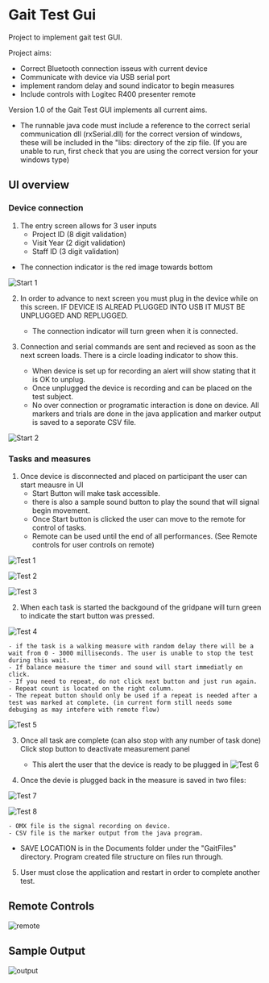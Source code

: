 # Gait Test Gui
Project to implement gait test GUI.

Project aims:
- Correct Bluetooth connection isseus with current device
- Communicate with device via USB serial port
- implement random delay and sound indicator to begin measures
- Include controls with Logitec R400 presenter remote

Version 1.0 of the Gait Test GUI implements all current aims.
- The runnable java code must include a reference to the correct serial communication dll (rxSerial.dll) for the correct version of windows, these will be included in the "libs: directory of the zip file. (If you are unable to run, first check that you are using the correct version for your windows type)


## UI overview
### Device connection
1. The entry screen allows for 3 user inputs
    - Project ID (8 digit validation)
    - Visit Year (2 digit validation)
    - Staff ID (3 digit validation)

- The connection indicator is the red image towards bottom

![Start 1](images/start1.png "Start screen 1")


2. In order to advance to next screen you must plug in the device while on this screen. IF DEVICE IS ALREAD PLUGGED INTO USB IT MUST BE UNPLUGGED AND REPLUGGED.
    - The connection indicator will turn green when it is connected.

3. Connection and serial commands are sent and recieved as soon as the next screen loads. There is a circle loading indicator to show this.

    - When device is set up for recording an alert will show stating that it is OK to unplug. 
    - Once unplugged the device is recording and can be placed on the test subject.
    - No over connection or programatic interaction is done on device. All markers and trials are done in the java application and marker output is saved to a seporate CSV file.

![Start 2](images/start2.png "Start screen 2")

### Tasks and measures

1. Once device is disconnected and placed on participant the user can start meausre in UI
    - Start Button will make task accessible. 
    - there is also a sample sound button to play the sound that will signal begin movement.
    -  Once Start button is clicked the user can move to the remote for control of tasks.
    - Remote can be used until the end of all performances. (See Remote controls for user controls on remote)

![Test 1](images/test1.png "Test screen 1")

![Test 2](images/test2.png "Test screen 2")

![Test 3](images/test3.png "Test screen 3")

2. When each task is started the backgound of the gridpane will turn green to indicate the start button was pressed.

![Test 4](images/test4.png "Test screen 4")

    - if the task is a walking measure with random delay there will be a wait from 0 - 3000 milliseconds. The user is unable to stop the test during this wait.
    - If balance measure the timer and sound will start immediatly on click.
    - If you need to repeat, do not click next button and just run again.
    - Repeat count is located on the right column.
    - The repeat button should only be used if a repeat is needed after a test was marked at complete. (in current form still needs some debuging as may intefere with remote flow)

![Test 5](images/test5.png "Test screen 5")

3. Once all task are complete (can also stop with any number of task done) Click stop button to deactivate measurement panel
    - This alert the user that the device is ready to be plugged in
![Test 6](images/test6.png "Test screen 6")

4. Once the devie is plugged back in the measure is saved in two files:

![Test 7](images/test7.png "Test screen 7")

![Test 8](images/test8.png "Test screen 8")

    - OMX file is the signal recording on device.
    - CSV file is the marker output from the java program.
- SAVE LOCATION is in the Documents folder under the "GaitFiles" directory. Program created file structure on files run through.

5. User must close the application and restart in order to complete another test.

## Remote Controls

![remote](images/remote1.png "Remote")

## Sample Output

![output](images/output1.png "output")


